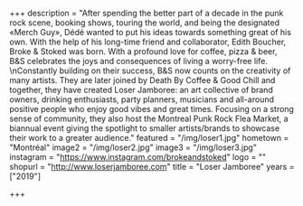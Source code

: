 +++
description = "After spending the better part of a decade in the punk rock scene, booking shows, touring the world, and being the designated «Merch Guy», Dédé wanted to put his ideas towards something great of his own. With the help of his long-time friend and collaborator, Edith Boucher, Broke & Stoked was born. With a profound love for coffee, pizza & beer, B&S celebrates the joys and consequences of living a worry-free life. \nConstantly building on their success, B&S now counts on the creativity of many artists. They are later joined by Death By Coffee & Good Chill and together, they have created Loser Jamboree: an art collective of brand owners, drinking enthusiasts, party planners, musicians and all-around positive people who enjoy good vibes and great times. Focusing on a strong sense of community, they also host the Montreal Punk Rock Flea Market, a biannual event giving the spotlight to smaller artists/brands to showcase their work to a greater audience."
featured = "/img/loser1.jpg"
hometown = "Montréal"
image2 = "/img/loser2.jpg"
image3 = "/img/loser3.jpg"
instagram = "https://www.instagram.com/brokeandstoked"
logo = ""
shopurl = "http://www.loserjamboree.com"
title = "Loser Jamboree"
years = ["2019"]

+++
